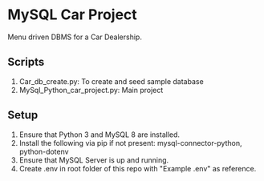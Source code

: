 # MySQL Car Project
Menu driven DBMS for a Car Dealership.

## Scripts
1. Car_db_create.py: To create and seed sample database
1. MySql_Python_car_project.py: Main project

## Setup
1. Ensure that Python 3 and MySQL 8 are installed.
1. Install the following via pip if not present: mysql-connector-python, python-dotenv
1. Ensure that MySQL Server is up and running.
1. Create .env in root folder of this repo with "Example .env" as reference.